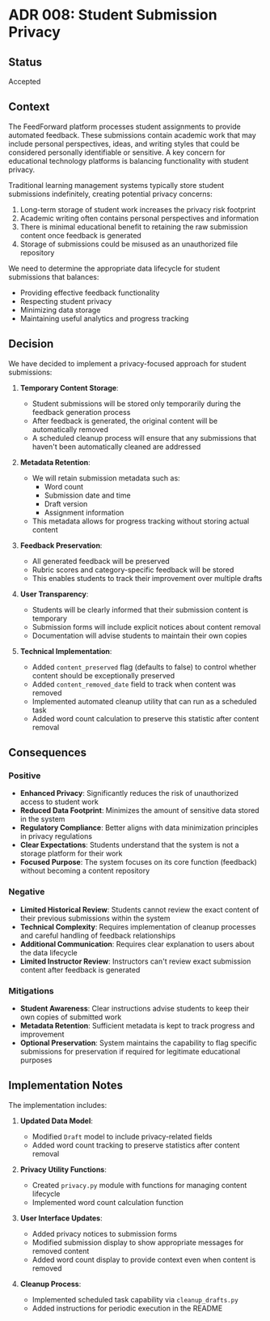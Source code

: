# ADR 008: Student Submission Privacy

## Status

Accepted

## Context

The FeedForward platform processes student assignments to provide automated feedback. These submissions contain academic work that may include personal perspectives, ideas, and writing styles that could be considered personally identifiable or sensitive. A key concern for educational technology platforms is balancing functionality with student privacy.

Traditional learning management systems typically store student submissions indefinitely, creating potential privacy concerns:

1. Long-term storage of student work increases the privacy risk footprint
2. Academic writing often contains personal perspectives and information
3. There is minimal educational benefit to retaining the raw submission content once feedback is generated
4. Storage of submissions could be misused as an unauthorized file repository

We need to determine the appropriate data lifecycle for student submissions that balances:
- Providing effective feedback functionality
- Respecting student privacy
- Minimizing data storage
- Maintaining useful analytics and progress tracking

## Decision

We have decided to implement a privacy-focused approach for student submissions:

1. **Temporary Content Storage**:
   - Student submissions will be stored only temporarily during the feedback generation process
   - After feedback is generated, the original content will be automatically removed
   - A scheduled cleanup process will ensure that any submissions that haven't been automatically cleaned are addressed

2. **Metadata Retention**:
   - We will retain submission metadata such as:
     - Word count
     - Submission date and time
     - Draft version
     - Assignment information
   - This metadata allows for progress tracking without storing actual content

3. **Feedback Preservation**:
   - All generated feedback will be preserved
   - Rubric scores and category-specific feedback will be stored
   - This enables students to track their improvement over multiple drafts

4. **User Transparency**:
   - Students will be clearly informed that their submission content is temporary
   - Submission forms will include explicit notices about content removal
   - Documentation will advise students to maintain their own copies

5. **Technical Implementation**:
   - Added `content_preserved` flag (defaults to false) to control whether content should be exceptionally preserved
   - Added `content_removed_date` field to track when content was removed
   - Implemented automated cleanup utility that can run as a scheduled task
   - Added word count calculation to preserve this statistic after content removal

## Consequences

### Positive

- **Enhanced Privacy**: Significantly reduces the risk of unauthorized access to student work
- **Reduced Data Footprint**: Minimizes the amount of sensitive data stored in the system
- **Regulatory Compliance**: Better aligns with data minimization principles in privacy regulations
- **Clear Expectations**: Students understand that the system is not a storage platform for their work
- **Focused Purpose**: The system focuses on its core function (feedback) without becoming a content repository

### Negative

- **Limited Historical Review**: Students cannot review the exact content of their previous submissions within the system
- **Technical Complexity**: Requires implementation of cleanup processes and careful handling of feedback relationships
- **Additional Communication**: Requires clear explanation to users about the data lifecycle
- **Limited Instructor Review**: Instructors can't review exact submission content after feedback is generated

### Mitigations

- **Student Awareness**: Clear instructions advise students to keep their own copies of submitted work
- **Metadata Retention**: Sufficient metadata is kept to track progress and improvement
- **Optional Preservation**: System maintains the capability to flag specific submissions for preservation if required for legitimate educational purposes

## Implementation Notes

The implementation includes:

1. **Updated Data Model**:
   - Modified `Draft` model to include privacy-related fields
   - Added word count tracking to preserve statistics after content removal

2. **Privacy Utility Functions**:
   - Created `privacy.py` module with functions for managing content lifecycle
   - Implemented word count calculation function

3. **User Interface Updates**:
   - Added privacy notices to submission forms
   - Modified submission display to show appropriate messages for removed content
   - Added word count display to provide context even when content is removed

4. **Cleanup Process**:
   - Implemented scheduled task capability via `cleanup_drafts.py`
   - Added instructions for periodic execution in the README